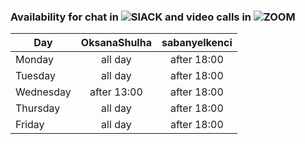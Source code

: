 ### Availability for chat in ![SlACK](https://img.shields.io/badge/Slack-4A154B?style=for-the-badge&logo=slack&logoColor=white) and video calls in ![ZOOM](https://img.shields.io/badge/Zoom-2D8CFF?style=for-the-badge&logo=zoom&logoColor=white)

| Day       | OksanaShulha | sabanyelkenci |
| --------- | :----------: | :-----------: |
| Monday    |   all day    |  after 18:00  |
| Tuesday   |   all day    |  after 18:00  |
| Wednesday | after 13:00  |  after 18:00  |
| Thursday  |   all day    |  after 18:00  |
| Friday    |   all day    |  after 18:00  |
